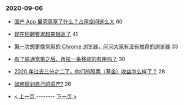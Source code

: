 ### 2020-09-06 
- [国产 App 里究竟塞了什么？占用空间这么大](https://www.v2ex.com/t/704606) 60
- [现在招聘要求越来越高了](https://www.v2ex.com/t/704586) 41
- [第一次想更换常用的 Chrome 浏览器，问问大家有没有推荐的浏览器](https://www.v2ex.com/t/704573) 33
- [有了联通宽带之后，再拉一条移动的有用吗？](https://www.v2ex.com/t/704588) 30
- [2020 年过去三分之二了，你们的股票（基金）收益怎么样了？](https://www.v2ex.com/t/704629) 28
- [如何规划自己的资产?](https://www.v2ex.com/t/704633) 26 

- [ < 上一页 ](https://github.com/able8/v2ex-hot-record/blob/master/2020-09-05.md) -------- [ 下一页 > ](https://github.com/able8/v2ex-hot-record/blob/master/2020-09-07.md)